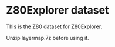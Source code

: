 # Z80Explorer dataset

This is the Z80 dataset for Z80Explorer.

Unzip layermap.7z before using it.
